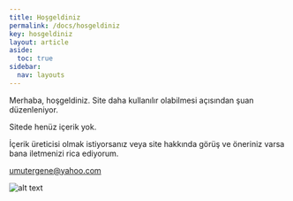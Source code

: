 ```yaml
---
title: Hoşgeldiniz
permalink: /docs/hosgeldiniz
key: hosgeldiniz
layout: article
aside:
  toc: true
sidebar:
  nav: layouts
---
```

Merhaba, hoşgeldiniz. Site daha kullanılır olabilmesi açısından şuan düzenleniyor.

Sitede henüz içerik yok.

İçerik üreticisi olmak istiyorsanız veya site hakkında görüş ve öneriniz varsa bana iletmenizi rica ediyorum.

umutergene@yahoo.com

![alt text](https://cloudshiftgroup.com/wp-content/uploads/2017/08/automation.png)